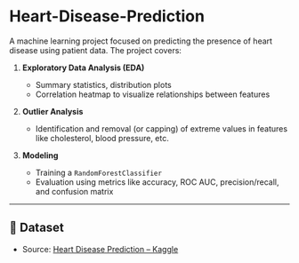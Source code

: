 # Heart-Disease-Prediction


A machine learning project focused on predicting the presence of heart disease using patient data. The project covers:

1. **Exploratory Data Analysis (EDA)**  
   - Summary statistics, distribution plots  
   - Correlation heatmap to visualize relationships between features

2. **Outlier Analysis**  
   - Identification and removal (or capping) of extreme values in features like cholesterol, blood pressure, etc.

3. **Modeling**  
   - Training a `RandomForestClassifier` 
   - Evaluation using metrics like accuracy, ROC AUC, precision/recall, and confusion matrix

---

## 📂 Dataset

- Source: [Heart Disease Prediction – Kaggle](https://www.kaggle.com/datasets/rishidamarla/heart-disease-prediction)  

